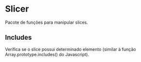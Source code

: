 # Slicer

Pacote de funções para manipular slices.

## Includes
Verifica se o slice possui determinado elemento (similar à função Array.prototype.includes() do Javascript).
